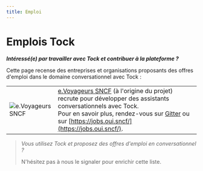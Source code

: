 ```yaml
---
title: Emploi
---
```


# Emplois Tock

***Intéressé(e) par travailler avec Tock et contribuer à la plateforme ?***

Cette page recense des entreprises et organisations proposants des offres d'emploi
dans le domaine conversationnel avec Tock :
<!-- >To do bug img e.Voyageurs<!-->
|   |   |
|---|---|
| ![e.Voyageurs SNCF](https://hubinstitute.com/sites/default/files/2019-07/image001%20%281%29.png) | [e.Voyageurs SNCF](https://www.sncf.com/fr/groupe/newsroom/e-voyageurs-sncf) (à l'origine du projet) recrute pour développer des assistants conversationnels avec Tock.<br/> Pour en savoir plus, rendez-vous sur [Gitter](https://gitter.im/tockchat/Lobby) ou sur [https://jobs.oui.sncf/](https://jobs.oui.sncf/). |

 
> _Vous utilisez Tock et proposez des offres d'emploi en conversationnel ?_
>
> N'hésitez pas à nous le signaler pour enrichir cette liste.